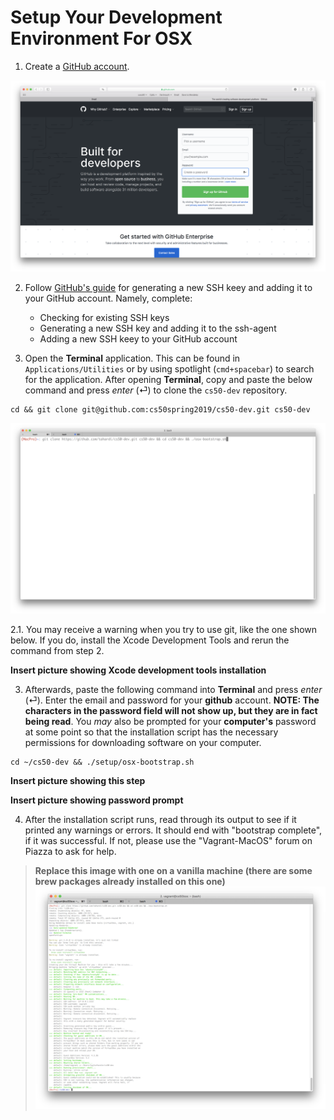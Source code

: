 # Setup Your Development Environment For OSX

1. Create a [GitHub account](https://github.com).

<img src="./media/github-sign-up.png" alt="github-sign-up"
	title="Github Sign Up"/>

2. Follow [GitHub's guide](https://help.github.com/en/articles/connecting-to-github-with-ssh) for generating a new SSH keey and adding it to your GitHub account. Namely, complete:

	- Checking for existing SSH keys
	- Generating a new SSH key and adding it to the ssh-agent
	- Adding a new SSH keey to your GitHub account
2. Open the **Terminal** application. This can be found in `Applications/Utilities` or by using spotlight (`cmd+spacebar`) to search for the application. After opening **Terminal**, copy and paste the below command and press *enter* (⏎) to clone the `cs50-dev` repository.

```
cd && git clone git@github.com:cs50spring2019/cs50-dev.git cs50-dev
```

<img src="./media/setup-osx-2.png" alt="setup-osx-1"
	title="Setup OSX"/>
	
2.1. You may receive a warning when you try to use git, like the one shown below. If you do, install the Xcode Development Tools and rerun the command from step 2.

**Insert picture showing Xcode development tools installation**

3. Afterwards, paste the following command into **Terminal** and press *enter* (⏎). Enter the email and password for your **github** account. **NOTE: The characters in the password field will not show up, but they are in fact being read**. You *may* also be prompted for your **computer's** password at some point so that the installation script has the necessary permissions for downloading software on your computer.

```
cd ~/cs50-dev && ./setup/osx-bootstrap.sh
```

**Insert picture showing this step**

**Insert picture showing password prompt**

4. After the installation script runs, read through its output to see if it printed any warnings or errors. It should end with "bootstrap complete", if it was successful. If not, please use the "Vagrant-MacOS" forum on Piazza to ask for help.

> **Replace this image with one on a vanilla machine (there are some brew packages already installed on this one)**
<img src="./media/setup-osx-4.png" alt="setup-osx-4"
	title="Setup OSX"/>